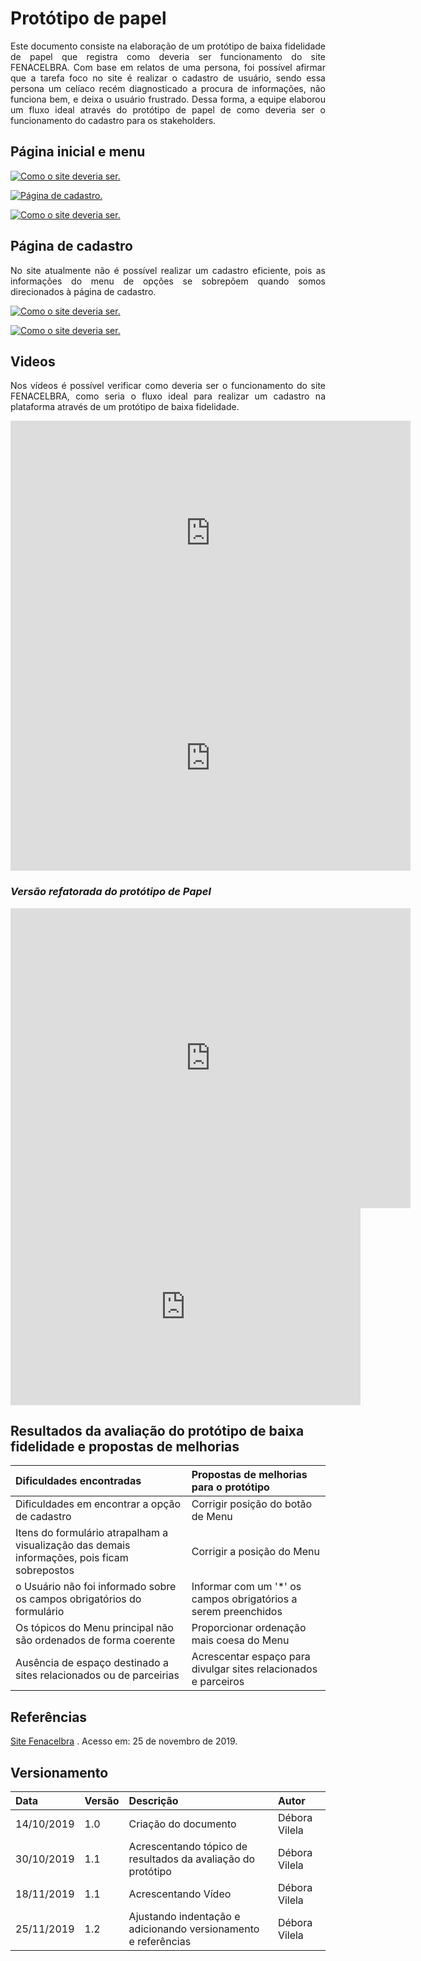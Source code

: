 # Protótipo de papel

<p align="justify">Este documento consiste na elaboração de um protótipo de baixa fidelidade de papel que registra como deveria ser funcionamento do site FENACELBRA. Com base em relatos de uma persona, foi possível afirmar que a tarefa foco no site é realizar o cadastro de usuário, sendo essa persona um celíaco recém diagnosticado a procura de informações, não funciona bem, e deixa o usuário frustrado. Dessa forma, a equipe elaborou um fluxo ideal através do protótipo de papel de como deveria ser o funcionamento do cadastro para os stakeholders.</p>

## Página inicial e menu

[![Como o site deveria ser.](../assets/img/prototipoUm.png)]()

[![Página de cadastro.](../assets/img/prototipoDois.png)]()

[![Como o site deveria ser.](../assets/img/prototipoTres.png)]()

## Página de cadastro

<p align="justify">No site atualmente não é possível realizar um cadastro eficiente, pois as informações do menu de opções se sobrepõem quando somos direcionados à página de cadastro.</p>

[![Como o site deveria ser.](../assets/img/prototipoQuatro.png)]()

[![Como o site deveria ser.](../assets/img/prototipoCinco.png)]()

## Videos

<p align="justify">Nos vídeos é possível verificar como deveria ser o funcionamento do site FENACELBRA, como seria o fluxo ideal para realizar um cadastro na plataforma através de um protótipo de baixa fidelidade.</p>

<iframe src="https://player.vimeo.com/video/367932289" width="640" height="360" frameborder="0" allowfullscreen></iframe>

<iframe src="https://player.vimeo.com/video/367932458" width="640" height="360" frameborder="0" allowfullscreen></iframe>

### *Versão refatorada do protótipo de Papel*

<iframe src="https://player.vimeo.com/video/374132341" width="640" height="480" frameborder="0" allow="autoplay; fullscreen" allowfullscreen></iframe>

<iframe width="560" height="315"
src="https://www.youtube.com/embed/QUoOdAVDkig" 
frameborder="0" 
allowfullscreen></iframe>


## Resultados da avaliação do protótipo de baixa fidelidade e propostas de melhorias


| Dificuldades encontradas     | Propostas de melhorias para o protótipo | 
| :--------- | :----- | 
|Dificuldades em encontrar a opção de cadastro|  Corrigir posição do botão de Menu  |
|Itens do formulário atrapalham a visualização das demais informações, pois ficam sobrepostos|  Corrigir a posição do Menu  | 
| o Usuário não foi informado sobre os campos obrigatórios do formulário |  Informar com um '*' os campos obrigatórios a serem preenchidos  | 
| Os tópicos do Menu principal não são ordenados de forma coerente |   Proporcionar ordenação mais coesa do Menu  | 
|Ausência de espaço destinado a sites relacionados ou de parceirias| Acrescentar espaço para divulgar sites relacionados e parceiros|

## Referências

[Site Fenacelbra](http://www.fenacelbra.com.br/fenacelbra/) . Acesso em: 25 de novembro de 2019.


## Versionamento


| Data       | Versão | Descrição                                           | Autor           |
| :--------- | :----- | :-------------------------------------------------- | :-------------- |
| 14/10/2019 | 1.0    | Criação do documento                                | Débora Vilela   |
| 30/10/2019 | 1.1    | Acrescentando tópico de resultados da avaliação do protótipo                                | Débora Vilela   |
| 18/11/2019 | 1.1    | Acrescentando Vídeo                                | Débora Vilela   |
| 25/11/2019 | 1.2   | Ajustando indentação e adicionando versionamento e referências | Débora Vilela     |


